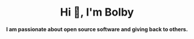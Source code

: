 <h1 align="center">Hi 👋, I'm Bolby</h1>

<h4 align="center">I am passionate about open source software and giving back to others.</h4>

